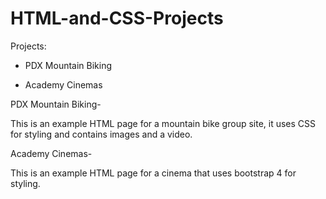 # HTML-and-CSS-Projects
Projects:

* PDX Mountain Biking

* Academy Cinemas

PDX Mountain Biking-

This is an example HTML page for a mountain bike group site, it uses CSS for styling and contains images and a video.

Academy Cinemas-

This is an example HTML page for a cinema that uses bootstrap 4 for styling.
